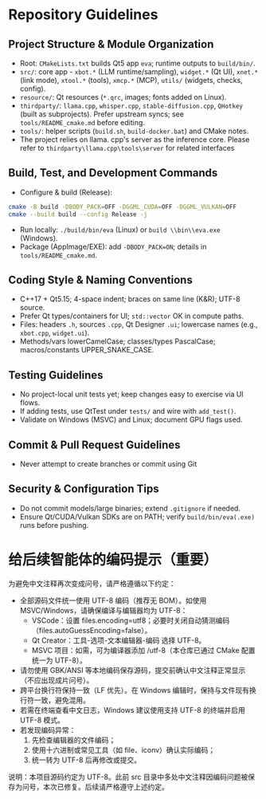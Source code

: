 # Repository Guidelines

## Project Structure & Module Organization
- Root:  `CMakeLists.txt` builds Qt5 app `eva`; runtime outputs to `build/bin/`. 
-  `src/`: core app - `xbot.*` (LLM runtime/sampling), `widget.*` (Qt UI), `xnet.*` (link mode), `xtool.*` (tools), `xmcp.*` (MCP), `utils/` (widgets, checks, config). 
-  `resource/`: Qt resources (`*.qrc`, images; fonts added on Linux). 
-  `thirdparty/`: `llama.cpp`, `whisper.cpp`, `stable-diffusion.cpp`, `QHotkey` (built as subprojects). Prefer upstream syncs; see `tools/README_cmake.md` before editing. 
-  `tools/`: helper scripts (`build.sh`, `build-docker.bat`) and CMake notes. 
- The project relies on llama. cpp's server as the inference core. Please refer to `thirdparty\llama.cpp\tools\server` for related interfaces

## Build, Test, and Development Commands
- Configure & build (Release):
 ```bash 
cmake -B build -DBODY_PACK=OFF -DGGML_CUDA=OFF -DGGML_VULKAN=OFF
cmake --build build --config Release -j
 ``` 
- Run locally:  `./build/bin/eva` (Linux) or `build \\bin\\eva.exe ` (Windows). 
- Package (AppImage/EXE): add  `-DBODY_PACK=ON`; details in `tools/README_cmake.md`. 

## Coding Style & Naming Conventions
- C++17 + Qt5.15; 4-space indent; braces on same line (K&R); UTF-8 source.
- Prefer Qt types/containers for UI;  `std::vector` OK in compute paths. 
- Files: headers  `.h`, sources `.cpp`, Qt Designer `.ui`; lowercase names (e.g., `xbot.cpp`, `widget.ui`). 
- Methods/vars lowerCamelCase; classes/types PascalCase; macros/constants UPPER_SNAKE_CASE.

## Testing Guidelines
- No project-local unit tests yet; keep changes easy to exercise via UI flows.
- If adding tests, use QtTest under  `tests/` and wire with `add_test()`. 
- Validate on Windows (MSVC) and Linux; document GPU flags used.

## Commit & Pull Request Guidelines
- Never attempt to create branches or commit using Git

## Security & Configuration Tips
- Do not commit models/large binaries; extend  `.gitignore` if needed. 
- Ensure Qt/CUDA/Vulkan SDKs are on PATH; verify  `build/bin/eva(.exe)` runs before pushing. 


# 给后续智能体的编码提示（重要）

为避免中文注释再次变成问号，请严格遵循以下约定：

- 全部源码文件统一使用 UTF-8 编码（推荐无 BOM）。如使用 MSVC/Windows，请确保编译与编辑器均为 UTF-8：
  - VSCode：设置 files.encoding=utf8；必要时关闭自动猜测编码（files.autoGuessEncoding=false）。
  - Qt Creator：工具-选项-文本编辑器-编码 选择 UTF-8。
  - MSVC 项目：如需，可为编译器添加 /utf-8（本仓库已通过 CMake 配置统一为 UTF-8）。
- 请勿使用 GBK/ANSI 等本地编码保存源码，提交前确认中文注释正常显示（不应出现成片问号）。
- 跨平台换行符保持一致（LF 优先）。在 Windows 编辑时，保持与文件现有换行符一致，避免混用。
- 若需在终端查看中文日志，Windows 建议使用支持 UTF-8 的终端并启用 UTF-8 模式。
- 若发现编码异常：
  1) 先检查编辑器的文件编码；
  2) 使用十六进制或常见工具（如 file、iconv）确认实际编码；
  3) 统一转为 UTF-8 后再修改或提交。

说明：本项目源码约定为 UTF-8。此前 src 目录中多处中文注释因编码问题被保存为问号，本次已修复。后续请严格遵守上述约定。
